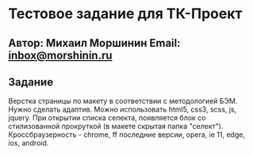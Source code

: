 # Тестовое задание для ТК-Проект
**Автор:** Михаил Моршинин
**Email:** inbox@morshinin.ru
----

## Задание

Верстка страницы по макету в соответствии с методологией БЭМ. Нужно сделать адаптив.
Можно использовать html5, css3, scss, js, jquery.
При открытии списка селекта, появляется блок со стилизованной прокруткой (в макете скрытая папка "селект").
Кроссбраузерность - chrome, ff последние версии, opera, ie 11, edge, ios, android.
